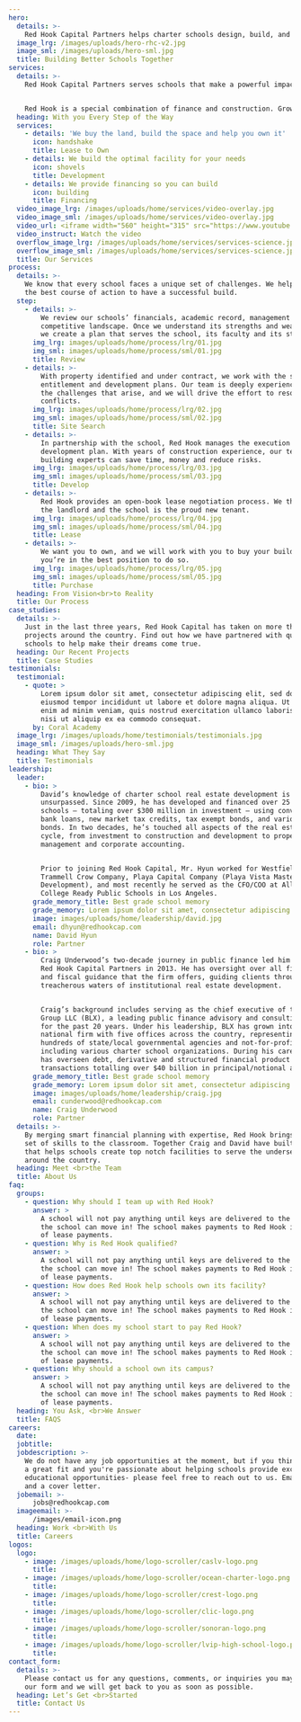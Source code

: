 ```yaml
---
hero:
  details: >-
    Red Hook Capital Partners helps charter schools design, build, and own their perfect campus.
  image_lrg: /images/uploads/hero-rhc-v2.jpg
  image_sml: /images/uploads/hero-sml.jpg
  title: Building Better Schools Together
services:
  details: >-
    Red Hook Capital Partners serves schools that make a powerful impact in their communities. We partner with high-quality schools that teach underserved students, ELL and students of color, as well as ones that provide free and reduced fee lunches or offer unique aspects to education. 


    Red Hook is a special combination of finance and construction. Growing from co-founders Craig Underwood’s financial savvy and David Hyun’s deep knowledge of real estate development, Red Hook supports charter school leaders as they navigate bureaucratic red tape, construction complexity and tight timeframes. We’re (literally) invested in seeing you succeed. 
  heading: With you Every Step of the Way
  services:
    - details: 'We buy the land, build the space and help you own it'
      icon: handshake
      title: Lease to Own
    - details: We build the optimal facility for your needs
      icon: shovels
      title: Development
    - details: We provide financing so you can build
      icon: building
      title: Financing
  video_image_lrg: /images/uploads/home/services/video-overlay.jpg
  video_image_sml: /images/uploads/home/services/video-overlay.jpg
  video_url: <iframe width="560" height="315" src="https://www.youtube.com/embed/HGfkjWnfmT4?autoplay=1" frameborder="0" allow="accelerometer; autoplay; clipboard-write; encrypted-media; gyroscope; picture-in-picture" allowfullscreen></iframe>
  video_instruct: Watch the video
  overflow_image_lrg: /images/uploads/home/services/services-science.jpg
  overflow_image_sml: /images/uploads/home/services/services-science.jpg
  title: Our Services
process:
  details: >-
    We know that every school faces a unique set of challenges. We help chart
    the best course of action to have a successful build.
  step:
    - details: >-
        We review our schools’ financials, academic record, management team and
        competitive landscape. Once we understand its strengths and weaknesses,
        we create a plan that serves the school, its faculty and its students.
      img_lrg: images/uploads/home/process/lrg/01.jpg
      img_sml: images/uploads/home/process/sml/01.jpg
      title: Review
    - details: >-
        With property identified and under contract, we work with the school on
        entitlement and development plans. Our team is deeply experienced with
        the challenges that arise, and we will drive the effort to resolve
        conflicts.
      img_lrg: images/uploads/home/process/lrg/02.jpg
      img_sml: images/uploads/home/process/sml/02.jpg
      title: Site Search
    - details: >-
        In partnership with the school, Red Hook manages the execution of the
        development plan. With years of construction experience, our team of
        building experts can save time, money and reduce risks.
      img_lrg: images/uploads/home/process/lrg/03.jpg
      img_sml: images/uploads/home/process/sml/03.jpg
      title: Develop
    - details: >-
        Red Hook provides an open-book lease negotiation process. We then act as
        the landlord and the school is the proud new tenant.
      img_lrg: images/uploads/home/process/lrg/04.jpg
      img_sml: images/uploads/home/process/sml/04.jpg
      title: Lease
    - details: >-
        We want you to own, and we will work with you to buy your building when
        you’re in the best position to do so.
      img_lrg: images/uploads/home/process/lrg/05.jpg
      img_sml: images/uploads/home/process/sml/05.jpg
      title: Purchase
  heading: From Vision<br>to Reality
  title: Our Process
case_studies:
  details: >-
    Just in the last three years, Red Hook Capital has taken on more than ten
    projects around the country. Find out how we have partnered with quality
    schools to help make their dreams come true.
  heading: Our Recent Projects
  title: Case Studies
testimonials:
  testimonial:
    - quote: >
        Lorem ipsum dolor sit amet, consectetur adipiscing elit, sed do 
        eiusmod tempor incididunt ut labore et dolore magna aliqua. Ut 
        enim ad minim veniam, quis nostrud exercitation ullamco laboris 
        nisi ut aliquip ex ea commodo consequat.
      by: Coral Academy
  image_lrg: /images/uploads/home/testimonials/testimonials.jpg
  image_sml: /images/uploads/hero-sml.jpg
  heading: What They Say
  title: Testimonials
leadership:
  leader:
    - bio: >
        David’s knowledge of charter school real estate development is
        unsurpassed. Since 2009, he has developed and financed over 25 charter
        schools — totaling over $300 million in investment — using conventional
        bank loans, new market tax credits, tax exempt bonds, and various state
        bonds. In two decades, he’s touched all aspects of the real estate
        cycle, from investment to construction and development to property
        management and corporate accounting.


        Prior to joining Red Hook Capital, Mr. Hyun worked for Westfield,
        Trammell Crow Company, Playa Capital Company (Playa Vista Master
        Development), and most recently he served as the CFO/COO at Alliance
        College Ready Public Schools in Los Angeles.
      grade_memory_title: Best grade school memory
      grade_memory: Lorem ipsum dolor sit amet, consectetur adipiscing elit, sed do eiusmod tempor incididunt ut labore et dolore magna aliqua.
      image: images/uploads/home/leadership/david.jpg
      email: dhyun@redhookcap.com
      name: David Hyun
      role: Partner
    - bio: >
        Craig Underwood’s two-decade journey in public finance led him to launch
        Red Hook Capital Partners in 2013. He has oversight over all financing
        and fiscal guidance that the firm offers, guiding clients through the
        treacherous waters of institutional real estate development.


        Craig’s background includes serving as the chief executive of the BLX
        Group LLC (BLX), a leading public finance advisory and consulting firm
        for the past 20 years. Under his leadership, BLX has grown into a
        national firm with five offices across the country, representing
        hundreds of state/local governmental agencies and not-for-profits,
        including various charter school organizations. During his career, he
        has overseen debt, derivative and structured financial product
        transactions totalling over $40 billion in principal/notional amounts.
      grade_memory_title: Best grade school memory
      grade_memory: Lorem ipsum dolor sit amet, consectetur adipiscing elit, sed do eiusmod tempor incididunt ut labore et dolore magna aliqua.
      image: images/uploads/home/leadership/craig.jpg
      email: cunderwood@redhookcap.com
      name: Craig Underwood
      role: Partner
  details: >-
    By merging smart financial planning with expertise, Red Hook brings a unique 
    set of skills to the classroom. Together Craig and David have built a team 
    that helps schools create top notch facilities to serve the underserved, all 
    around the country.
  heading: Meet <br>the Team
  title: About Us
faq:
  groups:
    - question: Why should I team up with Red Hook? 
      answer: >
        A school will not pay anything until keys are delivered to the property and 
        the school can move in! The school makes payments to Red Hook in the form 
        of lease payments.
    - question: Why is Red Hook qualified? 
      answer: >
        A school will not pay anything until keys are delivered to the property and 
        the school can move in! The school makes payments to Red Hook in the form 
        of lease payments.
    - question: How does Red Hook help schools own its facility? 
      answer: >
        A school will not pay anything until keys are delivered to the property and 
        the school can move in! The school makes payments to Red Hook in the form 
        of lease payments.
    - question: When does my school start to pay Red Hook? 
      answer: >
        A school will not pay anything until keys are delivered to the property and 
        the school can move in! The school makes payments to Red Hook in the form 
        of lease payments.
    - question: Why should a school own its campus?
      answer: >
        A school will not pay anything until keys are delivered to the property and 
        the school can move in! The school makes payments to Red Hook in the form 
        of lease payments.
  heading: You Ask, <br>We Answer
  title: FAQS
careers:
  date: 
  jobtitle:
  jobdescription: >-
    We do not have any job opportunities at the moment, but if you think you would make 
    a great fit and you're passionate about helping schools provide excellent 
    educational opportunities- please feel free to reach out to us. Email us your resume 
    and a cover letter.
  jobemail: >-
      jobs@redhookcap.com
  imageemail: >-
      /images/email-icon.png
  heading: Work <br>With Us
  title: Careers
logos:
  logo:
    - image: /images/uploads/home/logo-scroller/caslv-logo.png
      title:
    - image: /images/uploads/home/logo-scroller/ocean-charter-logo.png
      title:
    - image: /images/uploads/home/logo-scroller/crest-logo.png
      title:
    - image: /images/uploads/home/logo-scroller/clic-logo.png
      title:
    - image: /images/uploads/home/logo-scroller/sonoran-logo.png
      title:
    - image: /images/uploads/home/logo-scroller/lvip-high-school-logo.png
      title:
contact_form:
  details: >-
    Please contact us for any questions, comments, or inquiries you may have using 
    our form and we will get back to you as soon as possible. 
  heading: Let’s Get <br>Started
  title: Contact Us
---
```








